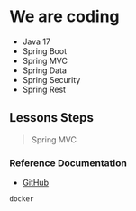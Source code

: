 # We are coding
- Java 17
- Spring Boot
- Spring MVC
- Spring Data
- Spring Security
- Spring Rest

## Lessons Steps
> Spring MVC
> 

### Reference Documentation

* [GitHub](https://github.com/rouvsen/SpringBootApp2)

```sh
docker
```